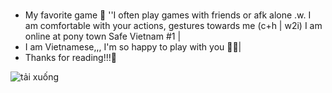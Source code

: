 # 
- My favorite game 🎊 ''I often play games with friends or afk alone .w. I am comfortable with your actions, gestures towards me (c+h | w2i) I am online at pony town Safe Vietnam #1 |
- I am Vietnamese,,, I'm so happy to play with you 💁‍♀️|
- Thanks for reading!!!🔖

![tải xuống](https://github.com/user-attachments/assets/23e6aaf1-4285-446b-a2f9-73a5c9c12a37)

